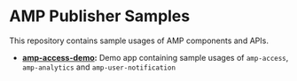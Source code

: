 AMP Publisher Samples
=====================
This repository contains sample usages of AMP components and APIs.

- **[amp-access-demo](./amp-access-demo):** Demo app containing sample usages of `amp-access`, `amp-analytics` and `amp-user-notification`